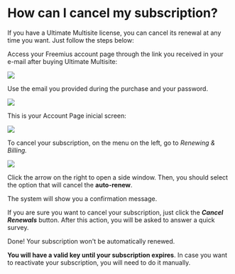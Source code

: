 # How can I cancel my subscription?

If you have a Ultimate Multisite license, you can cancel its renewal at any time you want. Just follow the steps below:

Access your Freemius account page through the link you received in your e-mail after buying Ultimate Multisite:

![](https://wp-ultimo-space.fra1.cdn.digitaloceanspaces.com/hs-602125811f25b9041bebc762-kFXPifHWo-Account.png)

Use the email you provided during the purchase and your password.

![](https://wp-ultimo-space.fra1.cdn.digitaloceanspaces.com/hs-602125811f25b9041bebc762-sz4pZH3oz-Login.png)

This is your Account Page inicial screen:

![](https://support.delta.nextpress.co/rails/active_storage/blobs/redirect/eyJfcmFpbHMiOnsibWVzc2FnZSI6IkJBaHBBZ3NnIiwiZXhwIjpudWxsLCJwdXIiOiJibG9iX2lkIn19--157d6544a77090f7ae56e4a26e04a9adddb53f4c/Freemius%20account.png)

To cancel your subscription, on the menu on the left, go to _Renewing & Billing._

![](https://support.delta.nextpress.co/rails/active_storage/blobs/redirect/eyJfcmFpbHMiOnsibWVzc2FnZSI6IkJBaHBBZ3dnIiwiZXhwIjpudWxsLCJwdXIiOiJibG9iX2lkIn19--c00d8fe9945900093d923bb60ac1560f6e5edd94/Freemius%20account%202.png)

Click the arrow on the right to open a side window. Then, you should select the option that will cancel the **auto-renew**.

The system will show you a confirmation message.

If you are sure you want to cancel your subscription, just click the _**Cancel Renewals**_ button. After this action, you will be asked to answer a quick survey.

Done! Your subscription won't be automatically renewed.

**You will have a valid key until your subscription expires**. In case you want to reactivate your subscription, you will need to do it manually.
